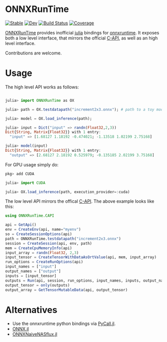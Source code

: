 # ONNXRunTime

[![Stable](https://img.shields.io/badge/docs-stable-blue.svg)](https://jw3126.github.io/ONNXRunTime.jl/stable)
[![Dev](https://img.shields.io/badge/docs-dev-blue.svg)](https://jw3126.github.io/ONNXRunTime.jl/dev)
[![Build Status](https://github.com/jw3126/ONNXRunTime.jl/workflows/CI/badge.svg)](https://github.com/jw3126/ONNXRunTime.jl/actions)
[![Coverage](https://codecov.io/gh/jw3126/ONNXRunTime.jl/branch/master/graph/badge.svg)](https://codecov.io/gh/jw3126/ONNXRunTime.jl)

[ONNXRunTime](https://github.com/jw3126/ONNXRunTime.jl) provides inofficial [julia](https://github.com/JuliaLang/julia) bindings for [onnxruntime](https://github.com/microsoft/onnxruntime).
It exposes both a low level interface, that mirrors the official [C-API](https://github.com/microsoft/onnxruntime/blob/v1.8.1/include/onnxruntime/core/session/onnxruntime_c_api.h#L347), as well as an high level interface.

Contributions are welcome.

# Usage
The high level API works as follows:
```julia

julia> import ONNXRunTime as OX

julia> path = OX.testdatapath("increment2x3.onnx"); # path to a toy model

julia> model = OX.load_inference(path);

julia> input = Dict("input" => randn(Float32,2,3))
Dict{String, Matrix{Float32}} with 1 entry:
  "input" => [1.68127 1.18192 -0.474021; -1.13518 1.02199 2.75168]

julia> model(input)
Dict{String, Matrix{Float32}} with 1 entry:
  "output" => [2.68127 2.18192 0.525979; -0.135185 2.02199 3.75168]
```
For GPU usage simply do:
```julia
pkg> add CUDA

julia> import CUDA

julia> OX.load_inference(path, execution_provider=:cuda)
```

The low level API mirrors the offical [C-API](https://github.com/microsoft/onnxruntime/blob/v1.8.1/include/onnxruntime/core/session/onnxruntime_c_api.h#L347). The above example looks like this:
```julia
using ONNXRunTime.CAPI

api = GetApi()
env = CreateEnv(api, name="myenv")
so = CreateSessionOptions(api)
path = ONNXRunTime.testdatapath("increment2x3.onnx")
session = CreateSession(api, env, path)
mem = CreateCpuMemoryInfo(api)
input_array = randn(Float32, 2,3)
input_tensor = CreateTensorWithDataAsOrtValue(api, mem, input_array)
run_options = CreateRunOptions(api)
input_names = ["input"]
output_names = ["output"]
inputs = [input_tensor]
outputs = Run(api, session, run_options, input_names, inputs, output_names)
output_tensor = only(outputs)
output_array = GetTensorMutableData(api, output_tensor)
```

# Alternatives
* Use the onnxruntime python bindings via [PyCall.jl](https://github.com/JuliaPy/PyCall.jl).
* [ONNX.jl](https://github.com/FluxML/ONNX.jl)
* [ONNXNaiveNASflux.jl](https://github.com/DrChainsaw/ONNXNaiveNASflux.jl)
